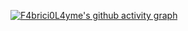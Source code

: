 [![F4brici0L4yme's github activity graph](https://github-readme-activity-graph.vercel.app/graph?username=F4brici0L4yme&theme=react-dark)](https://github.com/F4brici0L4yme/github-readme-activity-graph)
